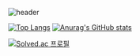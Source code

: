![header](https://capsule-render.vercel.app/api?type=Rounded&color=auto&height=300&section=header&text=Sunny_lee%20&fontSize=90)

[![Top Langs](https://github-readme-stats.vercel.app/api/top-langs/?username=sunnyineverywhere&layout=compact)](https://github.com/sunnyineverywhere/github-readme-stats)  [![Anurag's GitHub stats](https://github-readme-stats.vercel.app/api?username=sunnyineverywhere)](https://github.com/sunnyineverywhere/github-readme-stats)



[![Solved.ac
프로필](http://mazassumnida.wtf/api/v2/generate_badge?boj=sunnyleewin)](https://solved.ac/sunnyleewin)

